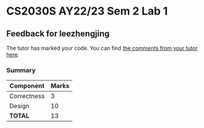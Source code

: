 # CS2030S AY22/23 Sem 2 Lab 1
## Feedback for leezhengjing

The tutor has marked your code. You can find [the comments from your tutor here](https://www.github.com/nus-cs2030s-2223-s2/lab1-leezhengjing/commit/9c988124562139ae61e6f4b7ae3505dd80a2f219).
### Summary

| Component | Marks |
|-----------|-------|
| Correctness | 3 |
| Design | 10 |
| **TOTAL** | 13 |
